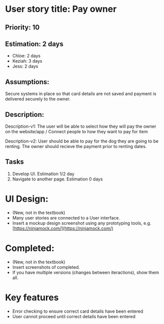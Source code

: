 
# User story title: Pay owner

## Priority: 10 

## Estimation: 2 days 

* Chloe: 2 days
* Keziah: 3 days
* Jess: 2 days

## Assumptions: 
Secure systems in place so that card details are not saved and payment is delivered securely to the owner. 

## Description: 
Description-v1: The user will be able to select how they will pay the owner on the website/app / Connect people to how they want to pay for item

Description-v2: User should be able to pay for the dog they are going to be renting. The owner should recieve the payment prior to renting dates. 

## Tasks

1. Develop UI. Estimation 1/2 day
2. Navigate to another page. Estimation 0 days


# UI Design:
* (New, not in the textbook) 
* Many user stories are connected to a User interface.
* Insert a mockup design screenshot using any prototyping tools, e.g. [https://ninjamock.com/](https://ninjamock.com/)

# Completed:
* (New, not in the textbook) 
* Insert screenshots of completed. 
* If you have multiple versions (changes between iteractions), show them all.

# Key features
* Error checking to ensure correct card details have been entered
* User cannot proceed until correct details have been entered
